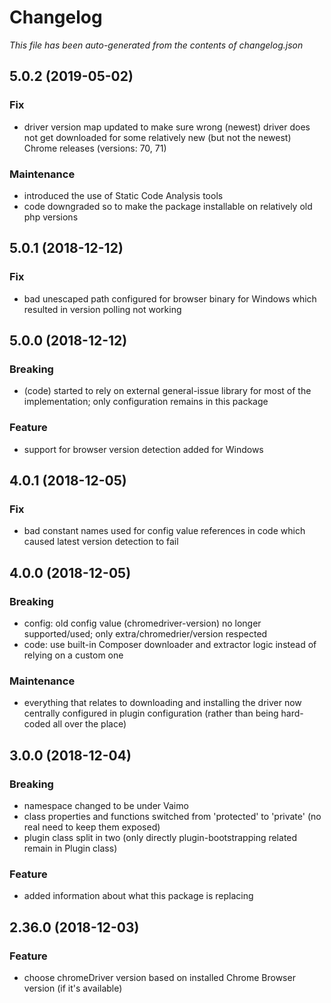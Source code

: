 # Changelog

_This file has been auto-generated from the contents of changelog.json_

## 5.0.2 (2019-05-02)

### Fix

* driver version map updated to make sure wrong (newest) driver does not get downloaded for some relatively new (but not the newest) Chrome releases (versions: 70, 71)

### Maintenance

* introduced the use of Static Code Analysis tools
* code downgraded so to make the package installable on relatively old php versions


## 5.0.1 (2018-12-12)

### Fix

* bad unescaped path configured for browser binary for Windows which resulted in version polling not working


## 5.0.0 (2018-12-12)

### Breaking

* (code) started to rely on external general-issue library for most of the implementation; only configuration remains in this package

### Feature

* support for browser version detection added for Windows


## 4.0.1 (2018-12-05)

### Fix

* bad constant names used for config value references in code which caused latest version detection to fail


## 4.0.0 (2018-12-05)

### Breaking

* config: old config value (chromedriver-version) no longer supported/used; only extra/chromedrier/version respected
* code: use built-in Composer downloader and extractor logic instead of relying on a custom one

### Maintenance

* everything that relates to downloading and installing the driver now centrally configured in plugin configuration (rather than being hard-coded all over the place)


## 3.0.0 (2018-12-04)

### Breaking

* namespace changed to be under Vaimo
* class properties and functions switched from 'protected' to 'private' (no real need to keep them exposed)
* plugin class split in two (only directly plugin-bootstrapping related remain in Plugin class)

### Feature

* added information about what this package is replacing


## 2.36.0 (2018-12-03)

### Feature

* choose chromeDriver version based on installed Chrome Browser version (if it's available)